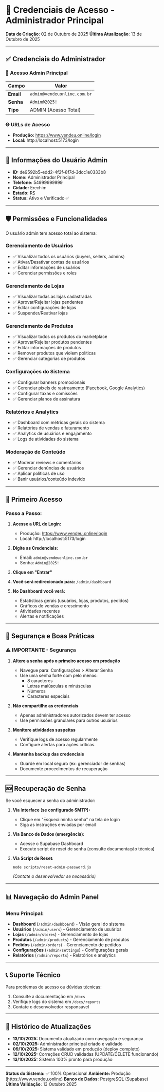 # 🔐 Credenciais de Acesso - Administrador Principal

**Data de Criação:** 02 de Outubro de 2025
**Última Atualização:** 13 de Outubro de 2025

---

## ✅ Credenciais do Administrador

### 📧 Acesso Admin Principal

| Campo     | Valor                         |
| --------- | ----------------------------- |
| **Email** | `admin@vendeuonline.com.br`   |
| **Senha** | `Admin@2025!`                 |
| **Tipo**  | ADMIN (Acesso Total)          |

### 🌐 URLs de Acesso

- **Produção:** https://www.vendeu.online/login
- **Local:** http://localhost:5173/login

---

## 👤 Informações do Usuário Admin

- **ID:** de9592b5-edd2-4f2f-8f7d-3dcc1e0333b8
- **Nome:** Administrador Principal
- **Telefone:** 54999999999
- **Cidade:** Erechim
- **Estado:** RS
- **Status:** Ativo e Verificado ✅

---

## 🛡️ Permissões e Funcionalidades

O usuário admin tem acesso total ao sistema:

### Gerenciamento de Usuários
- ✅ Visualizar todos os usuários (buyers, sellers, admins)
- ✅ Ativar/Desativar contas de usuários
- ✅ Editar informações de usuários
- ✅ Gerenciar permissões e roles

### Gerenciamento de Lojas
- ✅ Visualizar todas as lojas cadastradas
- ✅ Aprovar/Rejeitar lojas pendentes
- ✅ Editar configurações de lojas
- ✅ Suspender/Reativar lojas

### Gerenciamento de Produtos
- ✅ Visualizar todos os produtos do marketplace
- ✅ Aprovar/Rejeitar produtos pendentes
- ✅ Editar informações de produtos
- ✅ Remover produtos que violem políticas
- ✅ Gerenciar categorias de produtos

### Configurações do Sistema
- ✅ Configurar banners promocionais
- ✅ Gerenciar pixels de rastreamento (Facebook, Google Analytics)
- ✅ Configurar taxas e comissões
- ✅ Gerenciar planos de assinatura

### Relatórios e Analytics
- ✅ Dashboard com métricas gerais do sistema
- ✅ Relatórios de vendas e faturamento
- ✅ Analytics de usuários e engajamento
- ✅ Logs de atividades do sistema

### Moderação de Conteúdo
- ✅ Moderar reviews e comentários
- ✅ Gerenciar denúncias de usuários
- ✅ Aplicar políticas de uso
- ✅ Banir usuários/conteúdo indevido

---

## 🚀 Primeiro Acesso

### Passo a Passo:

1. **Acesse a URL de Login:**
   - Produção: https://www.vendeu.online/login
   - Local: http://localhost:5173/login

2. **Digite as Credenciais:**
   - Email: `admin@vendeuonline.com.br`
   - Senha: `Admin@2025!`

3. **Clique em "Entrar"**

4. **Você será redirecionado para:** `/admin/dashboard`

5. **No Dashboard você verá:**
   - Estatísticas gerais (usuários, lojas, produtos, pedidos)
   - Gráficos de vendas e crescimento
   - Atividades recentes
   - Alertas e notificações

---

## 🔐 Segurança e Boas Práticas

### ⚠️ IMPORTANTE - Segurança

1. **Altere a senha após o primeiro acesso em produção**
   - Navegue para: Configurações > Alterar Senha
   - Use uma senha forte com pelo menos:
     - 8 caracteres
     - Letras maiúsculas e minúsculas
     - Números
     - Caracteres especiais

2. **Não compartilhe as credenciais**
   - Apenas administradores autorizados devem ter acesso
   - Use permissões granulares para outros usuários

3. **Monitore atividades suspeitas**
   - Verifique logs de acesso regularmente
   - Configure alertas para ações críticas

4. **Mantenha backup das credenciais**
   - Guarde em local seguro (ex: gerenciador de senhas)
   - Documente procedimentos de recuperação

---

## 🆘 Recuperação de Senha

Se você esquecer a senha do administrador:

1. **Via Interface (se configurado SMTP):**
   - Clique em "Esqueci minha senha" na tela de login
   - Siga as instruções enviadas por email

2. **Via Banco de Dados (emergência):**
   - Acesse o Supabase Dashboard
   - Execute script de reset de senha (consulte documentação técnica)

3. **Via Script de Reset:**
   ```bash
   node scripts/reset-admin-password.js
   ```
   *(Contate o desenvolvedor se necessário)*

---

## 📊 Navegação do Admin Panel

### Menu Principal:

- **Dashboard** (`/admin/dashboard`) - Visão geral do sistema
- **Usuários** (`/admin/users`) - Gerenciamento de usuários
- **Lojas** (`/admin/stores`) - Gerenciamento de lojas
- **Produtos** (`/admin/products`) - Gerenciamento de produtos
- **Pedidos** (`/admin/orders`) - Gerenciamento de pedidos
- **Configurações** (`/admin/settings`) - Configurações gerais
- **Relatórios** (`/admin/reports`) - Relatórios e analytics

---

## 📞 Suporte Técnico

Para problemas de acesso ou dúvidas técnicas:

1. Consulte a documentação em `/docs`
2. Verifique logs do sistema em `/docs/reports`
3. Contate o desenvolvedor responsável

---

## 📝 Histórico de Atualizações

- **13/10/2025:** Documento atualizado com navegação e segurança
- **02/10/2025:** Administrador principal criado e validado
- **09/10/2025:** Sistema validado em produção (deploy completo)
- **12/10/2025:** Correções CRUD validadas (UPDATE/DELETE funcionando)
- **13/10/2025:** Sistema 100% pronto para produção

---

**Status do Sistema:** ✅ 100% Operacional
**Ambiente:** Produção (https://www.vendeu.online)
**Banco de Dados:** PostgreSQL (Supabase)
**Última Validação:** 13 Outubro 2025
